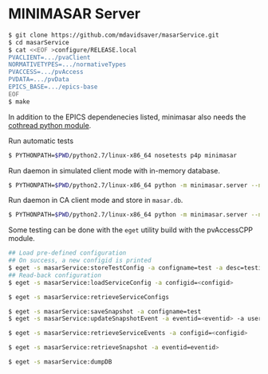 MINIMASAR Server
================

```sh
$ git clone https://github.com/mdavidsaver/masarService.git
$ cd masarService
$ cat <<EOF >configure/RELEASE.local
PVACLIENT=.../pvaClient
NORMATIVETYPES=.../normativeTypes
PVACCESS=.../pvAccess
PVDATA=.../pvData
EPICS_BASE=.../epics-base
EOF
$ make
```

In addition to the EPICS dependenecies listed,
minimasar also needs
the [cothread python module](http://controls.diamond.ac.uk/downloads/python/cothread/).

Run automatic tests

```sh
$ PYTHONPATH=$PWD/python2.7/linux-x86_64 nosetests p4p minimasar
```

Run daemon in simulated client mode with in-memory database.

```sh
$ PYTHONPATH=$PWD/python2.7/linux-x86_64 python -m minimasar.server --name masarService -L DEBUG ':memory:' -G sim
```

Run daemon in CA client mode and store in ```masar.db```.

```sh
$ PYTHONPATH=$PWD/python2.7/linux-x86_64 python -m minimasar.server --name masarService -L DEBUG masar.db -G ca
```

Some testing can be done with the ```eget``` utility build with the pvAccessCPP module.

```sh
## Load pre-defined configuration
## On success, a new configid is printed
$ eget -s masarService:storeTestConfig -a configname=test -a desc=testing
## Read-back configuration
$ eget -s masarService:loadServiceConfig -a configid=<configid>

$ eget -s masarService:retrieveServiceConfigs

$ eget -s masarService:saveSnapshot -a configname=test
$ eget -s masarService:updateSnapshotEvent -a eventid=<eventid> -a user=me -a desc=snap

$ eget -s masarService:retrieveServiceEvents -a configid=<configid>

$ eget -s masarService:retrieveSnapshot -a eventid=eventid>

$ eget -s masarService:dumpDB
```

